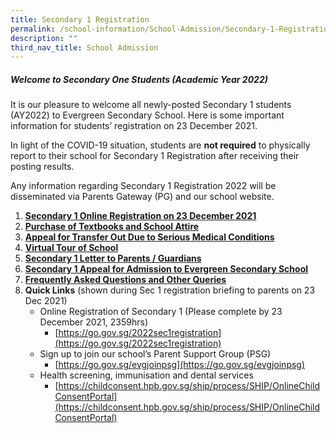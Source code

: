 ```yaml
---
title: Secondary 1 Registration
permalink: /school-information/School-Admission/Secondary-1-Registration/
description: ""
third_nav_title: School Admission
---
```

##### **Welcome to Secondary One Students (Academic Year 2022)**


It is our pleasure to welcome all newly-posted Secondary 1 students (AY2022) to Evergreen Secondary School. Here is some important information for students’ registration on 23 December 2021.

In light of the COVID-19 situation, students are **not required** to physically report to their school for Secondary 1 Registration after receiving their posting results.

Any information regarding Secondary 1 Registration 2022 will be disseminated via Parents Gateway (PG) and our school website.

1.  [**Secondary 1 Online Registration on 23 December 2021**](https://evergreensec.moe.edu.sg/student/secondary-1-registration/1-secondary-1-online-registration-on-23-december-2021/)
2.  [**Purchase of Textbooks and School Attire**](https://evergreensec.moe.edu.sg/student/secondary-1-registration/2-purchase-of-textbooks-and-school-uniforms/)
3.  [**Appeal for Transfer Out Due to Serious Medical Conditions**](https://evergreensec.moe.edu.sg/student/secondary-1-registration/3-appeal-for-transfer-out-for-serious-medical-conditions/)
4.  [**Virtual Tour of School**](https://evergreensec.moe.edu.sg/student/secondary-1-registration/4-virtual-tour-of-school/)
5.  [**Secondary 1 Letter to Parents / Guardians**](https://evergreensec.moe.edu.sg/student/secondary-1-registration/5-secondary-1-letter-to-parents/)
6.  [**Secondary 1 Appeal for Admission to Evergreen Secondary School**](https://evergreensec.moe.edu.sg/student/secondary-1-registration/6-waiting-list-for-admission-to-evergreen-secondary-school/)
7.  [**Frequently Asked Questions and Other Queries**](https://evergreensec.moe.edu.sg/student/secondary-1-registration/7-frequently-asked-questions-and-other-queries/)
8.  **Quick Links** (shown during Sec 1 registration briefing to parents on 23 Dec 2021)
    *   Online Registration of Secondary 1 (Please complete by 23 December 2021, 2359hrs)
        *   [https://go.gov.sg/2022sec1registration](https://go.gov.sg/2022sec1registration)
    *   Sign up to join our school’s Parent Support Group (PSG)
        *   [https://go.gov.sg/evgjoinpsg](https://go.gov.sg/evgjoinpsg)
    *   Health screening, immunisation and dental services
        *   [https://childconsent.hpb.gov.sg/ship/process/SHIP/OnlineChildConsentPortal](https://childconsent.hpb.gov.sg/ship/process/SHIP/OnlineChildConsentPortal)